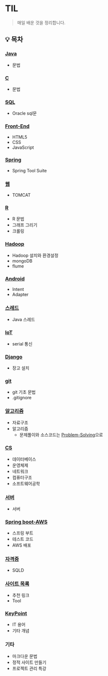 # TIL

> 매일 배운 것을 정리합니다.

<!-- (링크: README.md에서부터 상대경로) -->

## :bulb: 목차

### [Java](./JAVA)

- 문법

### [C](./C)

- 문법

### [SQL](./웹%2C%20oracle)

- Oracle sql문

### [Front-End](./FrontEnd)

- HTML5
- CSS
- JavaScript

### [Spring](./Spring)

- Spring Tool Suite

### [웹](./웹%2C%20oracle)

- TOMCAT

### [R](./Rwork)

- R 문법
- 그래프 그리기
- 크롤링

### [Hadoop](./mongoDB%2C%20flume%2C%20hadoop)

- Hadoop 설치와 환경설정
- mongoDB
- flume

### [Android](./android)

- Intent
- Adapter

### [스레드](./thread)

- Java 스레드

### [IoT](./iot)

- serial 통신

### [Django](./django)

- 장고 설치

### [git](./git) 

- git 기초 문법
- .gitignore

### [알고리즘](./알고리즘)

- 자료구조
- 알고리즘
  - 문제풀이와 소스코드는 [Problem-Solving](https://github.com/sonic247897/Problem-Solving)으로

### [CS](./CS)

- 데이터베이스
- 운영체제
- 네트워크
- 컴퓨터구조
- 소프트웨어공학

### [서버](./서버)

- 서버

### [Spring boot-AWS](./Spring%20boot-AWS)

- 스프링 부트
- 테스트 코드
- AWS 배포

### [자격증](./자격증)

- SQLD

### [사이트 목록](./사이트%20목록)

- 추천 링크
- Tool

### [KeyPoint](./KeyPoint)

- IT 용어
- 기타 개념

### 기타

- 마크다운 문법
- 정적 사이트 만들기
- 프로젝트 관리 특강


